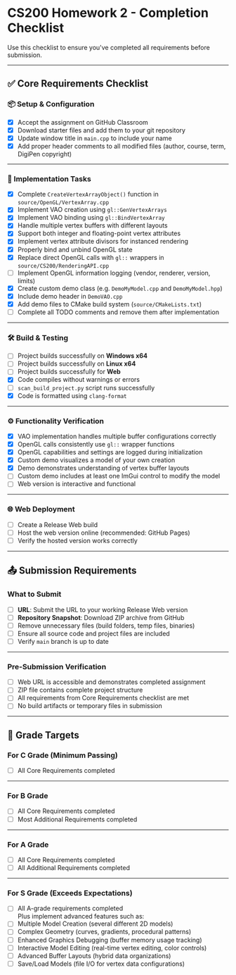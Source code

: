 # CS200 Homework 2 - Completion Checklist

Use this checklist to ensure you've completed all requirements before submission.

---

## ✅ Core Requirements Checklist

### 📦 Setup & Configuration
- [x] Accept the assignment on GitHub Classroom
- [x] Download starter files and add them to your git repository
- [x] Update window title in `main.cpp` to include your name
- [x] Add proper header comments to all modified files (author, course, term, DigiPen copyright)

---

### 🧩 Implementation Tasks
- [x] Complete `CreateVertexArrayObject()` function in `source/OpenGL/VertexArray.cpp`
- [x] Implement VAO creation using `gl::GenVertexArrays`
- [x] Implement VAO binding using `gl::BindVertexArray`
- [x] Handle multiple vertex buffers with different layouts
- [x] Support both integer and floating-point vertex attributes
- [x] Implement vertex attribute divisors for instanced rendering
- [x] Properly bind and unbind OpenGL state
- [x] Replace direct OpenGL calls with `gl::` wrappers in `source/CS200/RenderingAPI.cpp`
- [ ] Implement OpenGL information logging (vendor, renderer, version, limits)
- [x] Create custom demo class (e.g. `DemoMyModel.cpp` and `DemoMyModel.hpp`)
- [x] Include demo header in `DemoVAO.cpp`
- [x] Add demo files to CMake build system (`source/CMakeLists.txt`)
- [ ] Complete all TODO comments and remove them after implementation

---

### 🛠 Build & Testing
- [ ] Project builds successfully on **Windows x64**
- [ ] Project builds successfully on **Linux x64**
- [ ] Project builds successfully for **Web**
- [x] Code compiles without warnings or errors
- [ ] `scan_build_project.py` script runs successfully
- [x] Code is formatted using `clang-format`

---

### ⚙️ Functionality Verification
- [x] VAO implementation handles multiple buffer configurations correctly
- [x] OpenGL calls consistently use `gl::` wrapper functions
- [x] OpenGL capabilities and settings are logged during initialization
- [x] Custom demo visualizes a model of your own creation
- [x] Demo demonstrates understanding of vertex buffer layouts
- [ ] Custom demo includes at least one ImGui control to modify the model
- [ ] Web version is interactive and functional

---

### 🌐 Web Deployment
- [ ] Create a Release Web build
- [ ] Host the web version online (recommended: GitHub Pages)
- [ ] Verify the hosted version works correctly

---

## 📤 Submission Requirements

### What to Submit
- [ ] **URL**: Submit the URL to your working Release Web version
- [ ] **Repository Snapshot**: Download ZIP archive from GitHub
- [ ] Remove unnecessary files (build folders, temp files, binaries)
- [ ] Ensure all source code and project files are included
- [ ] Verify `main` branch is up to date

---

### Pre-Submission Verification
- [ ] Web URL is accessible and demonstrates completed assignment
- [ ] ZIP file contains complete project structure
- [ ] All requirements from Core Requirements checklist are met
- [ ] No build artifacts or temporary files in submission

---

## 🎯 Grade Targets

### For C Grade (Minimum Passing)
- [ ] All Core Requirements completed

---

### For B Grade
- [ ] All Core Requirements completed
- [ ] Most Additional Requirements completed

---

### For A Grade
- [ ] All Core Requirements completed
- [ ] All Additional Requirements completed

---

### For S Grade (Exceeds Expectations)
- [ ] All A-grade requirements completed  
Plus implement advanced features such as:
- [ ] Multiple Model Creation (several different 2D models)
- [ ] Complex Geometry (curves, gradients, procedural patterns)
- [ ] Enhanced Graphics Debugging (buffer memory usage tracking)
- [ ] Interactive Model Editing (real-time vertex editing, color controls)
- [ ] Advanced Buffer Layouts (hybrid data organizations)
- [ ] Save/Load Models (file I/O for vertex data configurations)
